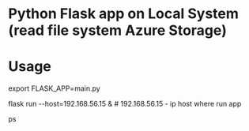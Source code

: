 # Python Flask app on Local System (read file system Azure Storage)

# Usage
export FLASK_APP=main.py

flask run --host=192.168.56.15 & # 192.168.56.15 - ip host where run app

ps

